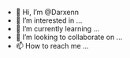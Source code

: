 - 👋 Hi, I’m @Darxenn
- 👀 I’m interested in ...
- 🌱 I’m currently learning ...
- 💞️ I’m looking to collaborate on ...
- 📫 How to reach me ...

<!---
Darxenn/Darxenn is a ✨ special ✨ repository because its `README.md` (this file) appears on your GitHub profile.
You can click the Preview link to take a look at your changes.
--->
